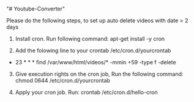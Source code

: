 "# Youtube-Converter" 

Please do the following steps, to set up auto delete videos with date > 2 days
1. Install cron. Run following command:
apt-get install -y cron

2. Add the folowing line to your crontab /etc/cron.d/yourcrontab
* 23 * * * find /var/www/html/videos/* -mmin +59 -type f -delete

3. Give execution rights on the cron job, Run the following command:
chmod 0644 /etc/cron.d/yourcrontab

4. Apply your cron job. Run:
crontab /etc/cron.d/hello-cron
